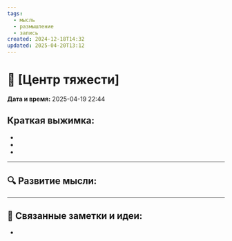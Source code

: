 ```yaml
---
tags:
  - мысль
  - размышление
  - запись
created: 2024-12-18T14:32
updated: 2025-04-20T13:12
---
```


# 💭  [Центр тяжести]

**Дата и время:** 2025-04-19 22:44

**Краткая выжимка:**
 - 
 - 
 - 
 - 

---

## 🔍 Развитие мысли:




---

## 🔄 Связанные заметки и идеи:

- 



